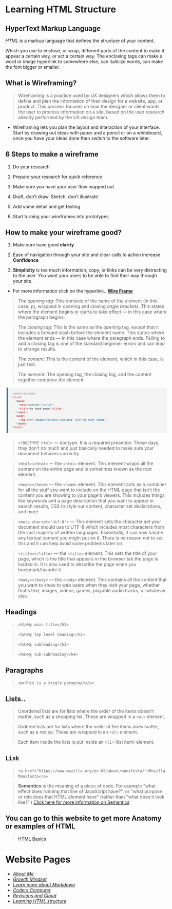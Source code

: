 # Learning HTML Structure

## HyperText Markup Language

*HTML* is a markup language that defines the structure of your content.

Which you use to enclose, or wrap, different parts of the content to make it appear a certain way, or act a certain way. The enclosing tags can make a word or image hyperlink to somewhere else, can italicize words, can make the font bigger or smaller.

## What is Wireframing?

> Wireframing is a practice used by UX designers which allows them to define and plan the information of their design for a website, app, or product. This process focuses on how the designer or client wants the user to process information on a site, based on the user research already performed by the UX design team.

- Wireframing lets you plan the layout and interaction of your interface.
Start by drawing out ideas with paper and a pencil or on a whiteboard, once you have your ideas done then switch to the software later.

## **6** Steps to make a wireframe

1) Do your research

2) Prepare your research for quick reference

3) Make sure you have your user flow mapped out

4) Draft, don’t draw. Sketch, don’t illustrate

5) Add some detail and get testing

6) Start turning your wireframes into prototypes

## How to make your wireframe good?

1) Make sure have good **clarity**

2) Ease of navigation through your site and clear calls to action increase **Confidence**

3) **Simplicity** is too much information, copy, or links can be very distracting to the user. You want your users to be able to find their way through your site.

- For more information click on the hyperlink.. **[Wire Frame](https://careerfoundry.com/en/blog/ux-design/how-to-create-your-first-wireframe/)**

> *The opening tag*: This consists of the name of the element (in this case, p), wrapped in opening and closing *angle brackets*. This states where the element begins or starts to take effect — in this case where the paragraph begins.

> *The closing tag*: This is the same as the opening tag, except that it includes a forward slash before the element name. This states where the element ends — in this case where the paragraph ends. Failing to add a closing tag is one of the standard beginner errors and can lead to strange results.

> *The content*: This is the content of the element, which in this case, is just text.

> *The element*: The opening tag, the closing tag, and the content together comprise the element.

![HTML Format](/HTMLexamples.png)

> `<!DOCTYPE html>` — doctype. It is a required preamble. These days, they don't do much and just basically needed to make sure your document behaves correctly.

> `<html></html>` — the `<html>` element. This element wraps all the content on the entire page and is sometimes known as the root element.

> `<head></head>` — the `<head>` element. This element acts as a container for all the stuff you want to include on the HTML page that isn't the content you are showing to your page's viewers. This includes things like keywords and a page description that you want to appear in search results, CSS to style our content, character set declarations, and more.

> `<meta charset="utf-8">` — This element sets the character set your document should use to UTF-8 which includes most characters from the vast majority of written languages. Essentially, it can now handle any textual content you might put on it. There is no reason not to set this and it can help avoid some problems later on.

> `<title></title>` — the `<title>` element. This sets the title of your page, which is the title that appears in the browser tab the page is loaded in. It is also used to describe the page when you bookmark/favorite it.

> `<body></body>` — the `<body>` element. This contains all the content that you want to show to web users when they visit your page, whether that's text, images, videos, games, playable audio tracks, or whatever else.

## Headings

> `<h1>My main title</h1>`

> `<h2>My top level heading</h2>`

> `<h3>My subheading</h3>`

> `<h4>My sub-subheading</h4>`

## Paragraphs

> `<p>This is a single paragraph</p>`

## Lists..

> Unordered lists are for lists where the order of the items doesn't matter, such as a shopping list. These are wrapped in a `<ul>` element.

> Ordered lists are for lists where the order of the items does matter, such as a recipe. These are wrapped in an `<ol>` element.

> Each item inside the lists is put inside an `<li>` (list item) element.

## `Link`

> `<a href="https://www.mozilla.org/en-US/about/manifesto/">Mozilla Manifesto</a>`

> **Semantics** is the meaning of a piece of code. For example "what effect does running that line of JavaScript have?", or "what purpose or role does that HTML element have" (rather than "what does it look like?".)
[Click here for more information on Semantics](https://developer.mozilla.org/en-US/docs/Glossary/Semantics)

## You can go to this website to get more Anatomy or examples of HTML

> [HTML Basics](https://developer.mozilla.org/en-US/docs/Learn/Getting_started_with_the_web/HTML_basics)

# Website Pages

- [*About Me*](README.md)
- [*Growth Mindset*](GrowthMindset.md)
- [*Learn more about Markdown*](Learning_Markdown.md)
- [*Coders Computer*](/CodersComputer.md)
- [*Revisions and Cloud*](/RevisionsandCloud.md)
- [*Learning HTML structure*](LearningHTMLstructure.md)
